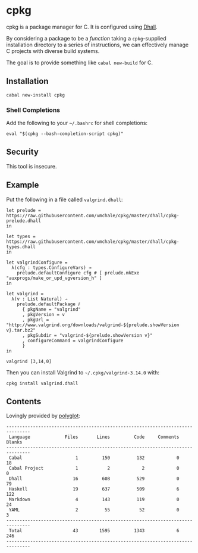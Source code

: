 # cpkg

cpkg is a package manager for C.
It is configured using
[Dhall](http://github.com/dhall-lang/dhall-haskell).

By considering a package to be a *function* taking a `cpkg`-supplied
installation directory to a series of instructions, we can effectively manage
C projects with diverse build systems.

The goal is to provide something like `cabal new-build` for C.

## Installation

```
cabal new-install cpkg
```

### Shell Completions

Add the following to your `~/.bashrc` for shell completions:

```
eval "$(cpkg --bash-completion-script cpkg)"
```

## Security

This tool is insecure.

## Example

Put the following in a file called `valgrind.dhall`:

```dhall
let prelude = https://raw.githubusercontent.com/vmchale/cpkg/master/dhall/cpkg-prelude.dhall
in

let types = https://raw.githubusercontent.com/vmchale/cpkg/master/dhall/cpkg-types.dhall
in

let valgrindConfigure =
  λ(cfg : types.ConfigureVars) →
    prelude.defaultConfigure cfg # [ prelude.mkExe "auxprogs/make_or_upd_vgversion_h" ]
in

let valgrind =
  λ(v : List Natural) →
    prelude.defaultPackage ⫽
      { pkgName = "valgrind"
      , pkgVersion = v
      , pkgUrl = "http://www.valgrind.org/downloads/valgrind-${prelude.showVersion v}.tar.bz2"
      , pkgSubdir = "valgrind-${prelude.showVersion v}"
      , configureCommand = valgrindConfigure
      }
in

valgrind [3,14,0]
```

Then you can install Valgrind to `~/.cpkg/valgrind-3.14.0` with:

```
cpkg install valgrind.dhall
```

## Contents

Lovingly provided by [polyglot](https://github.com/vmchale/polyglot):

```
-------------------------------------------------------------------------------
 Language             Files       Lines         Code     Comments       Blanks
-------------------------------------------------------------------------------
 Cabal                    1         150          132            0           18
 Cabal Project            1           2            2            0            0
 Dhall                   16         608          529            0           79
 Haskell                 19         637          509            6          122
 Markdown                 4         143          119            0           24
 YAML                     2          55           52            0            3
-------------------------------------------------------------------------------
 Total                   43        1595         1343            6          246
-------------------------------------------------------------------------------
```
